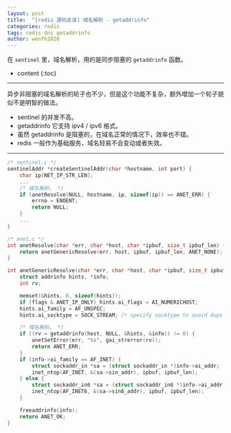```yaml
---
layout: post
title:  "[redis 源码走读] 域名解析 - getaddrinfo"
categories: redis
tags: redis dns getaddrinfo
author: wenfh2020
---
```


在 `sentinel` 里，域名解析，用的是同步阻塞的 `getaddrinfo` 函数。




* content
{:toc}

---

异步非阻塞的域名解析的轮子也不少，但是这个功能不复杂，额外增加一个轮子貌似不是明智的做法。

* sentinel 的并发不高。
* getaddrinfo 它支持 ipv4 / ipv6 格式。
* 虽然 getaddrinfo 是阻塞的，在域名正常的情况下，效率也不错。
* redis 一般作为基础服务，域名轻易不会变动或者失效。

---

```c
/* sentinel.c */
sentinelAddr *createSentinelAddr(char *hostname, int port) {
    char ip[NET_IP_STR_LEN];
    ...
    /* 域名解析。 */
    if (anetResolve(NULL, hostname, ip, sizeof(ip)) == ANET_ERR) {
        errno = ENOENT;
        return NULL;
    }
    ...
}

/* anet.c */
int anetResolve(char *err, char *host, char *ipbuf, size_t ipbuf_len) {
    return anetGenericResolve(err, host, ipbuf, ipbuf_len, ANET_NONE);
}

int anetGenericResolve(char *err, char *host, char *ipbuf, size_t ipbuf_len, int flags) {
    struct addrinfo hints, *info;
    int rv;

    memset(&hints, 0, sizeof(hints));
    if (flags & ANET_IP_ONLY) hints.ai_flags = AI_NUMERICHOST;
    hints.ai_family = AF_UNSPEC;
    hints.ai_socktype = SOCK_STREAM; /* specify socktype to avoid dups */

    /* 域名解析。 */
    if ((rv = getaddrinfo(host, NULL, &hints, &info)) != 0) {
        anetSetError(err, "%s", gai_strerror(rv));
        return ANET_ERR;
    }
    if (info->ai_family == AF_INET) {
        struct sockaddr_in *sa = (struct sockaddr_in *)info->ai_addr;
        inet_ntop(AF_INET, &(sa->sin_addr), ipbuf, ipbuf_len);
    } else {
        struct sockaddr_in6 *sa = (struct sockaddr_in6 *)info->ai_addr;
        inet_ntop(AF_INET6, &(sa->sin6_addr), ipbuf, ipbuf_len);
    }

    freeaddrinfo(info);
    return ANET_OK;
}
```